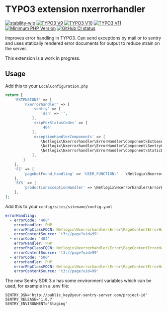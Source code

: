 # TYPO3 extension nxerrorhandler

[![stability-wip](https://img.shields.io/badge/stability-wip-lightgrey.svg)](hhttps://github.com/netlogix/nxerrorhandler)
[![TYPO3 V9](https://img.shields.io/badge/TYPO3-9-orange.svg)](https://get.typo3.org/version/9)
[![TYPO3 V10](https://img.shields.io/badge/TYPO3-10-orange.svg)](https://get.typo3.org/version/10)
[![TYPO3 V11](https://img.shields.io/badge/TYPO3-11-orange.svg)](https://get.typo3.org/version/11)
[![Minimum PHP Version](https://img.shields.io/badge/php-%3E%3D%207.4-8892BF.svg)](https://php.net/)
[![GitHub CI status](https://github.com/netlogix/nxerrorhandler/actions/workflows/ci.yml/badge.svg?branch=main)](https://github.com/netlogix/nxerrorhandler/actions)

Improves error handling in TYPO3. Can send exceptions by mail or to sentry and
uses
statically rendered error documents for output to reduce strain on the server.

This extension is a work in progress.

## Usage

Add this to your `LocalConfiguration.php`

```php
return [
    'EXTENSIONS' => [
        'nxerrorhandler' => [
            'sentry' => [
                'dsn' => '',
            ],
            'skipForStatusCodes' => [
                '404'
            ],
            'exceptionHandlerComponents' => [
                \Netlogix\Nxerrorhandler\ErrorHandler\Component\ExtbaseArgumentsToBadRequestComponent::class,
                \Netlogix\Nxerrorhandler\ErrorHandler\Component\SentryComponent::class,
                \Netlogix\Nxerrorhandler\ErrorHandler\Component\StaticDocumentComponent::class,
            ],
        ]
    ],
    'FE' => [
        'pageNotFound_handling' => 'USER_FUNCTION:' . \Netlogix\Nxerrorhandler\ErrorHandler\PageNotFoundHandler::class . '->handlePageNotFound'
    ],
    'SYS' => [
        'productionExceptionHandler' => \Netlogix\Nxerrorhandler\ErrorHandler\GeneralExceptionHandler::class
    ],
];
```
Add this to your `config/sites/sitename/config.yaml`

```yaml
errorHandling:
  - errorCode: '400'
    errorHandler: PHP
    errorPhpClassFQCN: Netlogix\Nxerrorhandler\Error\PageContentErrorHandler
    errorContentSource: 't3://page?uid=99'
  - errorCode: '404'
    errorHandler: PHP
    errorPhpClassFQCN: Netlogix\Nxerrorhandler\Error\PageContentErrorHandler
    errorContentSource: 't3://page?uid=99'
  - errorCode: '500'
    errorHandler: PHP
    errorPhpClassFQCN: Netlogix\Nxerrorhandler\Error\PageContentErrorHandler
    errorContentSource: 't3://page?uid=99'
```

The new Sentry SDK 3.x has some environment variables which can be used, for example in a .env file:
```apacheconfig
SENTRY_DSN='http://public_key@your-sentry-server.com/project-id'
SENTRY_RELEASE='1.0.7'
SENTRY_ENVIRONMENT='Staging'
```

